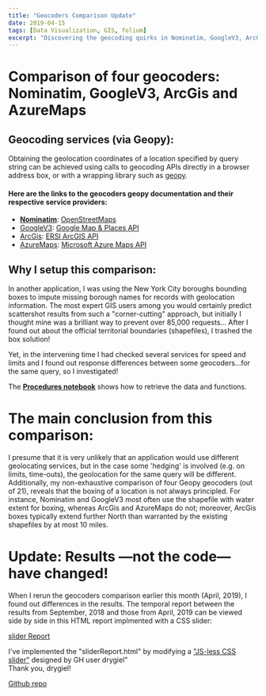 ```yaml
---
title: "Geocoders Comparison Update"
date: 2019-04-15
tags: [Data Visualization, GIS, folium]
excerpt: "Discovering the geocoding quirks in Nominatim, GoogleV3, ArcGis and AzureMaps APIs: September, 2018 vs. April, 2019 results."
---
```


# Comparison of four geocoders: Nominatim, GoogleV3, ArcGis and AzureMaps

## Geocoding services (via Geopy):

Obtaining the geolocation coordinates of a location specified by query string can be achieved using calls to geocoding APIs directly in a browser address box, or with
a wrapping library such as [geopy](https://geopy.readthedocs.io/en/stable/).

#### Here are the links to the geocoders geopy documentation and their respective service providers:
*  [**Nominatim**](https://geopy.readthedocs.io/en/stable/#Nominatim): [OpenStreetMaps](https://wiki.openstreetmap.org/wiki/Using_OpenStreetMap)
*  [GoogleV3](https://geopy.readthedocs.io/en/stable/#googlev3): [Google Map & Places API](https://developers.google.com/maps/documentation/geocoding/start)
*  [ArcGis](https://geopy.readthedocs.io/en/stable/#ArcGis): [ERSI ArcGIS API](https://developers.arcgis.com/rest/geocode/api-reference/overview-world-geocoding-service.htm)
*  [AzureMaps](https://geopy.readthedocs.io/en/stable/#azuremaps): [Microsoft Azure Maps API](https://docs.microsoft.com/en-us/azure/azure-maps/index)


## Why I setup this comparison:
In another application, I was using the New York City boroughs bounding boxes to impute missing borough names for records with geolocation information. 
The most expert GIS users among you would certainly predict scattershot results from such a "corner-cutting" approach, but initially I thought mine was a brilliant way to prevent over 85,000 requests...
After I found out about the official territorial boundaries (shapefiles), I trashed the box solution!  

Yet, in the intervening time I had checked several services for speed and limits and I found out response differences between some geocoders...for the same query, so I investigated!

The [**Procedures notebook**](https://github.com/CatChenal/Geocoders_Comparison/notebooks/Procedures.ipnyb) shows how to retrieve the data and functions.

# The main conclusion from this comparison:  
I presume that it is very unlikely that an application would use different geolocating services, but in the case some 'hedging' is involved (e.g. on limits, time-outs), the geolocation for the same query will be different.
Additionally, my non-exhaustive comparison of four Geopy geocoders (out of 21), reveals that the boxing of a location is not always principled. For instance, Nominatim and GoogleV3 most often use the shapefile with water extent for boxing, whereas ArcGis and AzureMaps do not; moreover, ArcGis boxes typically extend further North than warranted by the existing shapefiles by at most 10 miles.  

# Update: Results &mdash;not the code&mdash; have changed!

When I rerun the geocoders comparison earlier this month (April, 2019), I found out differences in the results. The temporal report between the results from September, 2018 and those from April, 2019 can be viewed side by side in this HTML report implmented with a CSS slider:  

<a href="{{ site.url }}/assets/sliderReport.html" target="_blank">slider Report</a>

I've implemented the "sliderReport.html" by modifying a ["JS-less CSS slider"](https://github.com/drygiel/csslider) designed by GH user drygiel"  
Thank you, drygiel!

[Github repo](https://github.com/CatChenal/Geocoders_Comparison)

